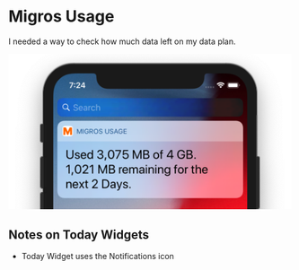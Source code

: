 #  Migros Usage

I needed a way to check how much data left on my data plan.

![screenshot](screenshot.png)


## Notes on Today Widgets
* Today Widget uses the Notifications icon
